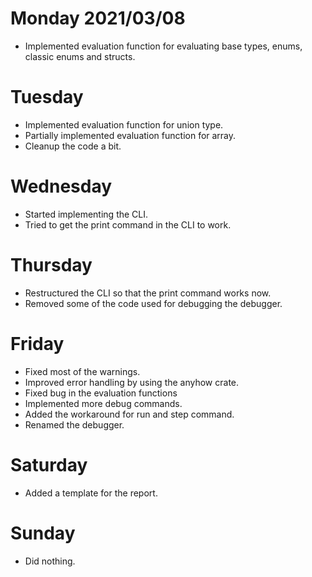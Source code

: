 # Monday 2021/03/08
* Implemented evaluation function for evaluating base types, enums, classic enums and structs.


# Tuesday
* Implemented evaluation function for union type.
* Partially implemented evaluation function for array.
* Cleanup the code a bit.


# Wednesday
* Started implementing the CLI.
* Tried to get the print command in the CLI to work.


# Thursday
* Restructured the CLI so that the print  command works now.
* Removed some of the code used for debugging the debugger.


# Friday
* Fixed most of the warnings.
* Improved error handling by using the anyhow crate.
* Fixed bug in the evaluation functions
* Implemented more debug commands.
* Added the workaround  for run and step command.
* Renamed the debugger.


# Saturday
* Added a template for the report.


# Sunday
* Did nothing.

